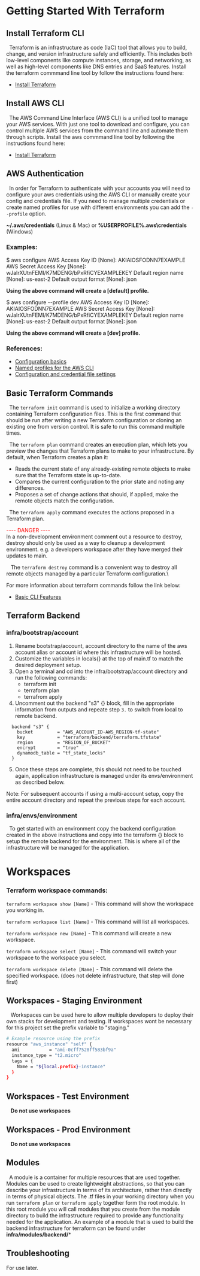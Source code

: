 # Getting Started With Terraform

## Install Terraform CLI
&nbsp;&nbsp;Terraform is an infrastructure as code (IaC) tool that allows you to build, change, and version infrastructure safely and efficiently. This includes both low-level components like compute instances, storage, and networking, as well as high-level components like DNS entries and SaaS features. Install the terraform commmand line tool by follow the instructions found here:

- [Install Terraform](https://learn.hashicorp.com/tutorials/terraform/install-cli)

## Install AWS CLI
&nbsp;&nbsp;The AWS Command Line Interface (AWS CLI) is a unified tool to manage your AWS services. With just one tool to download and configure, you can control multiple AWS services from the command line and automate them through scripts. Install the aws commmand line tool by following the instructions found here:

- [Install Terraform](https://docs.aws.amazon.com/cli/latest/userguide/getting-started-install.html)

## AWS Authentication

&nbsp;&nbsp;In order for Terraform to authenticate with your accounts you will need to configure your aws credentials using the AWS CLI or manually create your config and credentials file. If you need to manage multiple credentials or create named profiles for use with different environments you can add the `--profile` option.

**~/.aws/credentials** (Linux & Mac) or **%USERPROFILE%\.aws\credentials** (Windows)

### Examples:

  $ aws configure
  AWS Access Key ID [None]: AKIAIOSFODNN7EXAMPLE
  AWS Secret Access Key [None]: wJalrXUtnFEMI/K7MDENG/bPxRfiCYEXAMPLEKEY
  Default region name [None]: us-east-2
  Default output format [None]: json

**Using the above command will create a [default] profile.**  

  $ aws configure --profile dev
  AWS Access Key ID [None]: AKIAIOSFODNN7EXAMPLE
  AWS Secret Access Key [None]: wJalrXUtnFEMI/K7MDENG/bPxRfiCYEXAMPLEKEY
  Default region name [None]: us-east-2
  Default output format [None]: json

**Using the above command will create a [dev] profile.**  

### References:

- [Configuration basics][1]
- [Named profiles for the AWS CLI][2]
- [Configuration and credential file settings][3]

[1]: https://docs.aws.amazon.com/cli/latest/userguide/cli-configure-quickstart.html
[2]: https://docs.aws.amazon.com/cli/latest/userguide/cli-configure-profiles.html
[3]: https://docs.aws.amazon.com/cli/latest/userguide/cli-configure-files.html

## Basic Terraform Commands 

&nbsp;&nbsp;The `terraform init` command is used to initialize a working directory containing Terraform configuration files. This is the first command that should be run after writing a new Terraform configuration or cloning an existing one from version control. It is safe to run this command multiple times.

&nbsp;&nbsp;The `terraform plan` command creates an execution plan, which lets you preview the changes that Terraform plans to make to your infrastructure. By default, when Terraform creates a plan it:

- Reads the current state of any already-existing remote objects to make sure that the Terraform state is up-to-date.
- Compares the current configuration to the prior state and noting any differences.
- Proposes a set of change actions that should, if applied, make the remote objects match the configuration.

&nbsp;&nbsp;The `terraform apply` command executes the actions proposed in a Terraform plan.

<span style="color:red"> ---- DANGER ----</span>\
In a non-development environment comment out a resource to destroy, destroy should only be used as a way to cleanup a development environment. e.g. a developers workspace after they have merged their updates to main.

&nbsp;&nbsp; The `terraform destroy` command is a convenient way to destroy all remote objects managed by a particular Terraform configuration.\

For more information about terraform commands follow the link below:

- [Basic CLI Features](https://www.terraform.io/cli/commands)

## Terraform Backend

### infra/bootstrap/account

1. Rename bootstrap/account, account directory to the name of the aws account alias or account id where this infrastructure will be hosted.
2. Customize the variables in locals{} at the top of main.tf to match the desired deployment setup.
3. Open a terminal and cd into the infra/bootstrap/account directory and run the following commands:
    - terraform init
    - terraform plan
    - terrafrom apply
4. Uncomment out the backend "s3" {} block, fill in the appropriate information from outputs and repeate step `3.` to switch from local to remote backend.

```
  backend "s3" {
    bucket         = "AWS_ACCOUNT_ID-AWS_REGION-tf-state"
    key            = "terraform/backend/terraform.tfstate"
    region         = "REGION_OF_BUCKET"
    encrypt        = "true"
    dynamodb_table = "tf_state_locks"
  }
```
5. Once these steps are complete, this should not need to be touched again, application infrastructure is managed under its envs/environment as described below.

Note: For subsequent accounts if using a multi-account setup, copy the entire account directory and repeat the previous steps for each account.

### infra/envs/environment

&nbsp;&nbsp;To get started with an environment copy the backend configuration created in the above instructions and copy into the terraform {} block to setup the remote backend for the environment. This is where all of the infrastructure will be managed for the application.

# Workspaces

### Terraform workspace commands:

`terraform workspace show [Name]`   - This command will show the workspace you working in.

`terraform workspace list [Name]`   - This command will list all workspaces.

`terraform workspace new [Name]`    - This command will create a new workspace.

`terraform workspace select [Name]` - This command will switch your workspace to the workspace you select.

`terraform workspace delete [Name]` - This command will delete the specified workspace. (does not delete infrastructure, that step will done first)

## Workspaces - Staging Environment
&nbsp;&nbsp; Workspaces can be used here to allow multiple developers to deploy their own stacks for development and testing. If workspaces wont be necessary for this project set the prefix variable to "staging."
``` sh
# Example resource using the prefix
resource "aws_instance" "self" {
  ami           = "ami-0cff7528ff583bf9a"
  instance_type = "t2.micro"
  tags = {
    Name = "${local.prefix}-instance"
  }
}
```

## Workspaces - Test Environment

&nbsp;&nbsp; **Do not use workspaces**

## Workspaces - Prod Environment

&nbsp;&nbsp; **Do not use workspaces**


## Modules

&nbsp;&nbsp;A module is a container for multiple resources that are used together. Modules can be used to create lightweight abstractions, so that you can describe your infrastructure in terms of its architecture, rather than directly in terms of physical objects. The .tf files in your working directory when you run `terraform plan` or `terraform apply` together form the root module. In this root module you will call modules that you create from the module directory to build the infrastructure required to provide any functionality needed for the application. An example of a module that is used to build the backend infrastructure for terraform can be found under **infra/modules/backend/***

## Troubleshooting

For use later.
